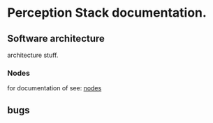 # Perception Stack documentation.
## Software architecture
architecture stuff. 
### Nodes
for documentation of see: [nodes](docs/Nodes.md)
## bugs
